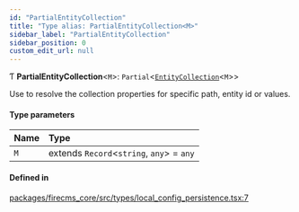 ```yaml
---
id: "PartialEntityCollection"
title: "Type alias: PartialEntityCollection<M>"
sidebar_label: "PartialEntityCollection"
sidebar_position: 0
custom_edit_url: null
---
```


Ƭ **PartialEntityCollection**\<`M`\>: `Partial`\<[`EntityCollection`](../interfaces/EntityCollection.md)\<`M`\>\>

Use to resolve the collection properties for specific path, entity id or values.

#### Type parameters

| Name | Type |
| :------ | :------ |
| `M` | extends `Record`\<`string`, `any`\> = `any` |

#### Defined in

[packages/firecms_core/src/types/local_config_persistence.tsx:7](https://github.com/FireCMSco/firecms/blob/d45f3739/packages/firecms_core/src/types/local_config_persistence.tsx#L7)
